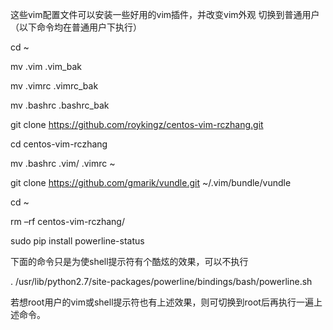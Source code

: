 这些vim配置文件可以安装一些好用的vim插件，并改变vim外观
切换到普通用户（以下命令均在普通用户下执行）

cd ~

mv .vim .vim_bak

mv .vimrc .vimrc_bak

mv .bashrc .bashrc_bak

git clone https://github.com/roykingz/centos-vim-rczhang.git

cd centos-vim-rczhang

mv .bashrc .vim/ .vimrc ~

git clone https://github.com/gmarik/vundle.git ~/.vim/bundle/vundle

cd ~

rm –rf centos-vim-rczhang/

sudo pip install powerline-status


下面的命令只是为使shell提示符有个酷炫的效果，可以不执行

. /usr/lib/python2.7/site-packages/powerline/bindings/bash/powerline.sh


若想root用户的vim或shell提示符也有上述效果，则可切换到root后再执行一遍上述命令。
